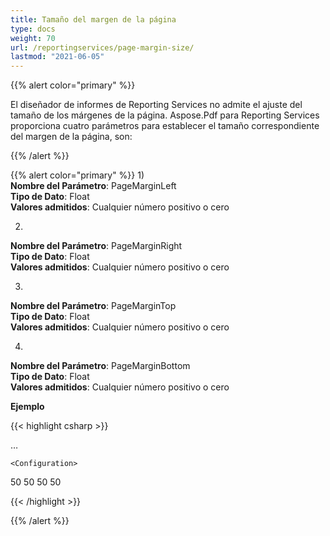 ```yaml
---
title: Tamaño del margen de la página
type: docs
weight: 70
url: /reportingservices/page-margin-size/
lastmod: "2021-06-05"
---
```


{{% alert color="primary" %}}

El diseñador de informes de Reporting Services no admite el ajuste del tamaño de los márgenes de la página. Aspose.Pdf para Reporting Services proporciona cuatro parámetros para establecer el tamaño correspondiente del margen de la página, son:

{{% /alert %}}

{{% alert color="primary" %}}
1)  
**Nombre del Parámetro**: PageMarginLeft  
**Tipo de Dato**: Float  
**Valores admitidos**: Cualquier número positivo o cero

2)  
**Nombre del Parámetro**: PageMarginRight  
**Tipo de Dato**: Float  
**Valores admitidos**: Cualquier número positivo o cero

3)  
**Nombre del Parámetro**: PageMarginTop  
**Tipo de Dato**: Float  
**Valores admitidos**: Cualquier número positivo o cero

4)  
**Nombre del Parámetro**: PageMarginBottom  
**Tipo de Dato**: Float  
**Valores admitidos**: Cualquier número positivo o cero

**Ejemplo**

{{< highlight csharp >}}

<Render>
…
    <Extension Name="APPDF" Type=" Aspose.Pdf.ReportingServices.Renderer,Aspose.Pdf.ReportingServices ">

    <Configuration>
<PageMarginLeft>50</PageMarginLeft>
<PageMarginRight>50</PageMarginRight>
<PageMarginTop>50</PageMarginTop>
<PageMarginBottom>50</PageMarginBottom>
</Configuration>
</Extension>
</Render>

{{< /highlight >}}

{{% /alert %}}